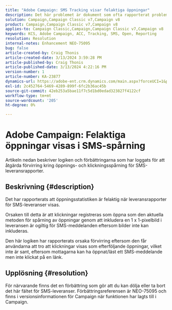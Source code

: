 ```yaml
---
title: "Adobe Campaign: SMS Tracking visar felaktiga öppningar"
description: Det här problemet är dokument som ofta rapporterat problem med SMS-leveransspårning som visar felaktiga öppningar i leveransrapporter
solution: Campaign,Campaign Classic v7,Campaign v8
product: Campaign,Campaign Classic v7,Campaign v8
applies-to: Campaign Classic,Campaign,Campaign Classic v7,Campaign v8
keywords: KCS, Adobe Campaign, ACC, Tracking, SMS, Open, Reporting
resolution: Resolution
internal-notes: Enhancement NEO-75095
bug: false
article-created-by: Craig Thonis
article-created-date: 3/13/2024 3:59:28 PM
article-published-by: Craig Thonis
article-published-date: 3/13/2024 4:22:16 PM
version-number: 1
article-number: KA-23877
dynamics-url: https://adobe-ent.crm.dynamics.com/main.aspx?forceUCI=1&pagetype=entityrecord&etn=knowledgearticle&id=5b0416a9-52e1-ee11-904d-6045bd006079
exl-id: 2c452764-5469-4289-899f-6fc2b36ac45b
source-git-commit: 42eb253a5bae11f7c5d1bd0edad323827f4122cf
workflow-type: tm+mt
source-wordcount: '205'
ht-degree: 0%

---
```


# Adobe Campaign: Felaktiga öppningar visas i SMS-spårning


Artikeln nedan beskriver logiken och förbättringarna som har loggats för att åtgärda förvirring kring öppnings- och klickningsspårning för SMS-leveransrapporter.

## Beskrivning {#description}


Det har rapporterats att öppningsstatistiken är felaktig när leveransrapporter för SMS-leveranser visas.

Orsaken till detta är att klickningar registreras som öppna som den aktuella metoden för spårning av öppningar genom att inkludera en 1 x 1-pixelbild i leveransen är ogiltig för SMS-meddelanden eftersom bilder inte kan inkluderas.

Den här logiken har rapporterats orsaka förvirring eftersom den får användarna att tro att klickningar visas som efterföljande öppningar, vilket inte är sant, eftersom mottagarna kan ha öppnat/läst ett SMS-meddelande men inte klickat på en länk.


## Upplösning {#resolution}


För närvarande finns det en förbättring som gör att du kan dölja eller ta bort det här fältet för SMS-leveranser. Förbättringsreferensen är NEO-75095 och finns i versionsinformationen för Campaign när funktionen har lagts till i Campaign.
